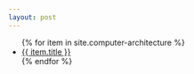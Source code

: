 ```yaml
---
layout: post
---
```


<ul>
  {% for item in site.computer-architecture %}
    <li>
      <a href="{{ item.url }}">{{ item.title }}</a>
    </li>
  {% endfor %}
</ul>